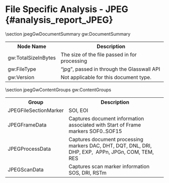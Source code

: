 File Specific Analysis - JPEG {#analysis_report_JPEG}
===========================================

\section jpegGwDocumentSummary gw:DocumentSummary

<TABLE>
<TR><TH>Node Name</TH><TH>Description</TH></TR>
<TR><TD>gw:TotalSizeInBytes</TD><TD>The size of the file passed in for processing</TD></TR>
<TR><TD>gw:FileType</TD><TD>“jpg”, passed in through the Glasswall API</TD></TR>
<TR><TD>gw:Version</TD><TD>Not applicable for this document type.</TD></TR>
</TABLE>

\section jpegGwContentGroups gw:ContentGroups

<TABLE>
<TR><TH>Group</TH><TH>Description</TH></TR>
<TR><TD>JPEGFileSectionMarker</TD><TD>SOI, EOI</TD></TR>
<TR><TD>JPEGFrameData</TD><TD>Captures document information associated with Start of Frame markers SOF0..SOF15</TD></TR>
<TR><TD>JPEGProcessData</TD><TD>Captures document processing markers DAC, DHT, DQT, DNL, DRI, DHP, EXP,  APPn, JPGn, COM, TEM, RES</TD></TR>
<TR><TD>JPEGScanData</TD><TD>Captures scan marker information SOS, DRI, RSTm</TD></TR>
</TABLE>					
